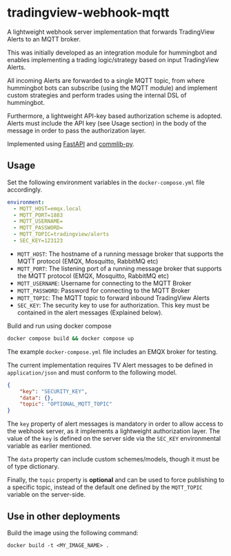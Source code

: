 # tradingview-webhook-mqtt
A lightweight webhook server implementation that forwards TradingView Alerts to an MQTT broker.

This was initially developed as an integration module for hummingbot and enables implementing a trading logic/strategy based on input TradingView Alerts.

All incoming Alerts are forwarded to a single MQTT topic, from where hummingbot bots can subscribe (using the MQTT module) and implement custom strategies and perform trades using the internal DSL of hummingbot.

Furthermore, a lightweight API-key based authorization scheme is adopted. Alerts
must include the API key (see Usage section) in the body of the message in order
to pass the authorization layer.

Implemented using [FastAPI](https://github.com/tiangolo/fastapi) and [commlib-py](https://github.com/robotics-4-all/commlib-py).

## Usage

Set the following environment variables in the `docker-compose.yml` file accordingly.

```yaml
environment:
  - MQTT_HOST=emqx.local
  - MQTT_PORT=1883
  - MQTT_USERNAME=
  - MQTT_PASSWORD=
  - MQTT_TOPIC=tradingview/alerts
  - SEC_KEY=123123
```

- `MQTT_HOST`: The hostname of a running message broker that supports the MQTT protocol (EMQX, Mosquitto, RabbitMQ etc)
- `MQTT_PORT`: The listening port of a running message broker that supports the MQTT protocol (EMQX, Mosquitto, RabbitMQ etc)
- `MQTT_USERNAME`: Username for connecting to the MQTT Broker
- `MQTT_PASSWORD`: Password for connecting to the MQTT Broker
- `MQTT_TOPIC`: The MQTT topic to forward inbound TradingView Alerts
- `SEC_KEY`: The security key to use for authorization. This key must be contained
in the alert messages (Explained below).


Build and run using docker compose

```bash
docker compose build && docker compose up
```

The example `docker-compose.yml` file includes an EMQX broker for testing.

The current implementation requires TV Alert messages to be defined in `application/json` and must conform to the following model.

```json
{
    "key": "SECURITY_KEY",
    "data": {},
    "topic": "OPTIONAL_MQTT_TOPIC"
}
```

The `key` property of alert messages is mandatory in order to allow access to
the webhook server, as it implements a lightweight authorization layer. The
value of the `key` is defined on the server side via the `SEC_KEY` environmental
variable as earlier mentioned.

The `data` property can include custom schemes/models, though it must be of type
dictionary.

Finally, the `topic` property is **optional** and can be used to force
publishing to a specific topic, instead of the default one defined by the
`MQTT_TOPIC` variable on the server-side.

## Use in other deployments

Build the image using the following command:

```
docker build -t <MY_IMAGE_NAME> .
```
